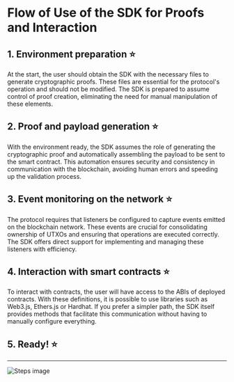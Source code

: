 # Flow of Use of the SDK for Proofs and Interaction

## 1. Environment preparation ⭐  
At the start, the user should obtain the SDK with the necessary files to generate cryptographic proofs. These files are essential for the protocol's operation and should not be modified. The SDK is prepared to assume control of proof creation, eliminating the need for manual manipulation of these elements.

## 2. Proof and payload generation ⭐  
With the environment ready, the SDK assumes the role of generating the cryptographic proof and automatically assembling the payload to be sent to the smart contract. This automation ensures security and consistency in communication with the blockchain, avoiding human errors and speeding up the validation process.

## 3. Event monitoring on the network ⭐  
The protocol requires that listeners be configured to capture events emitted on the blockchain network. These events are crucial for consolidating ownership of UTXOs and ensuring that operations are executed correctly. The SDK offers direct support for implementing and managing these listeners with efficiency.

## 4. Interaction with smart contracts ⭐  
To interact with contracts, the user will have access to the ABIs of deployed contracts. With these definitions, it is possible to use libraries such as Web3.js, Ethers.js or Hardhat. If you prefer a simpler path, the SDK itself provides methods that facilitate this communication without having to manually configure everything.

## 5. Ready! ⭐

---

![Steps image](/assets/images/stepImages.png)